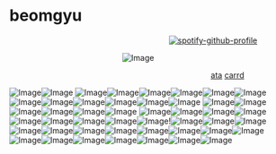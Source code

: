 # beomgyu

&nbsp;&nbsp;&nbsp;&nbsp;&nbsp;&nbsp;&nbsp;&nbsp;&nbsp;&nbsp;&nbsp;&nbsp;&nbsp;&nbsp;&nbsp;&nbsp;&nbsp;&nbsp;&nbsp;&nbsp;&nbsp;&nbsp;&nbsp;&nbsp;&nbsp;&nbsp;&nbsp;&nbsp;&nbsp;&nbsp;&nbsp;&nbsp;&nbsp;&nbsp;&nbsp;&nbsp;&nbsp;&nbsp;&nbsp;&nbsp;&nbsp;&nbsp;&nbsp;&nbsp;&nbsp;&nbsp;&nbsp;&nbsp;&nbsp;&nbsp;&nbsp;&nbsp;&nbsp;&nbsp;&nbsp;&nbsp;&nbsp;&nbsp;&nbsp;&nbsp;&nbsp;&nbsp;&nbsp;&nbsp;&nbsp;&nbsp;&nbsp;&nbsp;&nbsp;&nbsp;&nbsp;&nbsp;[![spotify-github-profile](https://spotify-github-profile.kittinanx.com/api/view?uid=mywa8gtrgptcgb8kb752c7v4h&cover_image=true&theme=novatorem&show_offline=false&background_color=f5f5f5&interchange=false&bar_color=894848&bar_color_cover=false)](https://github.com/kittinan/spotify-github-profile)

&nbsp;&nbsp;&nbsp;&nbsp;&nbsp;&nbsp;&nbsp;&nbsp;&nbsp;&nbsp;&nbsp;&nbsp;&nbsp;&nbsp;&nbsp;&nbsp;&nbsp;&nbsp;&nbsp;&nbsp;&nbsp;&nbsp;&nbsp;&nbsp;&nbsp;&nbsp;&nbsp;&nbsp;&nbsp;&nbsp;&nbsp;&nbsp;&nbsp;&nbsp;&nbsp;&nbsp;&nbsp;&nbsp;&nbsp;&nbsp;&nbsp;&nbsp;&nbsp;&nbsp;&nbsp;&nbsp;&nbsp;&nbsp;&nbsp;&nbsp;&nbsp;![Image](https://github.com/user-attachments/assets/e2d6af20-9df7-41b0-b6fd-effba04abe7e)

&nbsp;&nbsp;&nbsp;&nbsp;&nbsp;&nbsp;&nbsp;&nbsp;&nbsp;&nbsp;&nbsp;&nbsp;&nbsp;&nbsp;&nbsp;&nbsp;&nbsp;&nbsp;&nbsp;&nbsp;&nbsp;&nbsp;&nbsp;&nbsp;&nbsp;&nbsp;&nbsp;&nbsp;&nbsp;&nbsp;&nbsp;&nbsp;&nbsp;&nbsp;&nbsp;&nbsp;&nbsp;&nbsp;&nbsp;&nbsp;&nbsp;&nbsp;&nbsp;&nbsp;&nbsp;&nbsp;&nbsp;&nbsp;&nbsp;&nbsp;&nbsp;&nbsp;&nbsp;&nbsp;&nbsp;&nbsp;&nbsp;&nbsp;&nbsp;&nbsp;&nbsp;&nbsp;&nbsp;&nbsp;&nbsp;&nbsp;&nbsp;&nbsp;&nbsp;&nbsp;&nbsp;&nbsp;&nbsp;&nbsp;&nbsp;&nbsp;&nbsp;&nbsp;&nbsp;&nbsp;&nbsp;&nbsp;&nbsp;&nbsp;&nbsp;&nbsp;&nbsp;&nbsp;&nbsp;&nbsp;&nbsp;[ata](https://seokryu.atabook.org/) [carrd](https://gyukawas.carrd.co/)



![Image](https://github.com/user-attachments/assets/700a3f50-fe37-419c-b033-22186f829652)![Image](https://github.com/user-attachments/assets/04b02f81-5621-48db-b7d2-60296f7ad123) 
![Image](https://github.com/user-attachments/assets/f40fd71f-1b00-4bfd-bee4-9add30cbf326)![Image](https://github.com/user-attachments/assets/2ddb6fce-82df-4021-b6ca-de050ef54e04)![Image](https://github.com/user-attachments/assets/31143ce5-3e57-46a8-8278-bfbd8144f4c6)![Image](https://github.com/user-attachments/assets/96be78e6-75ab-468c-9f87-fa421218364e)![Image](https://github.com/user-attachments/assets/e6ad2b53-62c9-426c-bbfb-12f0e2cf9355)![Image](https://github.com/user-attachments/assets/fd90c6cf-c2f0-4650-b6c8-569810198f7a)
![Image](https://github.com/user-attachments/assets/374235dc-72f7-41b5-afc9-9f5ee6b2b573)![Image](https://github.com/user-attachments/assets/f1ef6806-6d0f-4c14-ae2d-b61d8cbfe0fb)![Image](https://github.com/user-attachments/assets/b1f0cf02-e7f5-4b92-a33d-514f3c75be75)![Image](https://github.com/user-attachments/assets/c703fbfa-bec1-48b6-80ca-e14628c41a0b)![Image](https://github.com/user-attachments/assets/a66e39f5-1aab-4d30-8047-d08c5d9c9e76)![Image](https://github.com/user-attachments/assets/dadb6601-7823-4e02-8ba1-64b465a2f5a0)
![Image](https://github.com/user-attachments/assets/02e3e30d-f9bb-44e6-b661-4b4ee17aca3c)![Image](https://github.com/user-attachments/assets/b925273b-4a11-4699-bed1-d0e497743e81)![Image](https://github.com/user-attachments/assets/88f00433-3224-42d0-93b2-786bda8a3782)![Image](https://github.com/user-attachments/assets/99923240-e3ba-452c-b229-30b0a880fa8f)![Image](https://github.com/user-attachments/assets/e4a12a11-7458-4ec9-8511-9cd2f5631b71)![Image](https://github.com/user-attachments/assets/d6c5d41d-149e-43bf-b3c6-bfe1c1ca3ad8)
![Image](https://github.com/user-attachments/assets/d56c5198-4e4b-4eb2-919e-67a6a130a52e)![Image](https://github.com/user-attachments/assets/b65ff332-5400-4bda-a429-b7ab12593996)![Image](https://github.com/user-attachments/assets/140ec051-afe7-401a-a8a3-6e89f07917e5)![Image](https://github.com/user-attachments/assets/e494f4ba-65e5-4d2f-a451-e7619a8bbb82)![Image](https://github.com/user-attachments/assets/3e31b19c-d81c-4e89-b61e-269436efc3eb)![Image](https://github.com/user-attachments/assets/3096af79-7413-4814-a2e7-08049c33f473)![Image](https://github.com/user-attachments/assets/d7c3e665-4380-457a-8837-e2139f24903d)![Image](https://github.com/user-attachments/assets/38d47edd-ca4a-4382-89bd-6161b7759d7d)![Image](https://github.com/user-attachments/assets/eda56e9b-0f83-4fc4-990e-ab6d81d29109)!![Image](https://github.com/user-attachments/assets/9c21eb0a-2c08-4503-817b-dc492041c945)![Image](https://github.com/user-attachments/assets/471a710f-e37f-4caa-b7b1-b5476f66585e)![Image](https://github.com/user-attachments/assets/7141e82e-dca4-4ecc-b836-601a89eafa0d)
![Image](https://github.com/user-attachments/assets/4e3cdee3-bc61-4753-a475-ea1ba02e35c3)![Image](https://github.com/user-attachments/assets/dbdf6616-28ad-466e-813f-56cff4774bfa)![Image](https://github.com/user-attachments/assets/837b1b84-f711-4ee4-b0de-0549201a3518)![Image](https://github.com/user-attachments/assets/2a155693-1bd4-4d8f-9194-98a3d31e2536)![Image](https://github.com/user-attachments/assets/c0c61fb8-9e7e-41a7-834d-1dbf7745684c)![Image](https://github.com/user-attachments/assets/d4181d94-a350-4465-8081-a061f2858ea0)![Image](https://github.com/user-attachments/assets/497719ff-5514-45ea-aea4-d765a30fc8d8)![Image](https://github.com/user-attachments/assets/e8f77874-b0c2-4c38-8a2e-7d495245b59d)![Image](https://github.com/user-attachments/assets/95d78a68-e830-45db-88bb-03fd130353f6)![Image](https://github.com/user-attachments/assets/a8992fce-616f-49f9-80a5-e77851982c27)![Image](https://github.com/user-attachments/assets/99739b8c-e568-43f8-af55-7c2482a18ee6)![Image](https://github.com/user-attachments/assets/99739b8c-e568-43f8-af55-7c2482a18ee6)![Image](https://github.com/user-attachments/assets/99739b8c-e568-43f8-af55-7c2482a18ee6)![Image](https://github.com/user-attachments/assets/99739b8c-e568-43f8-af55-7c2482a18ee6)![Image](https://github.com/user-attachments/assets/99739b8c-e568-43f8-af55-7c2482a18ee6)



